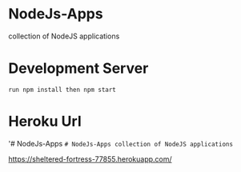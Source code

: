 # NodeJs-Apps
collection of NodeJS applications
# Development Server
`run npm install then npm start`

# Heroku Url
'# NodeJs-Apps
`# NodeJs-Apps
collection of NodeJS applications`

https://sheltered-fortress-77855.herokuapp.com/
